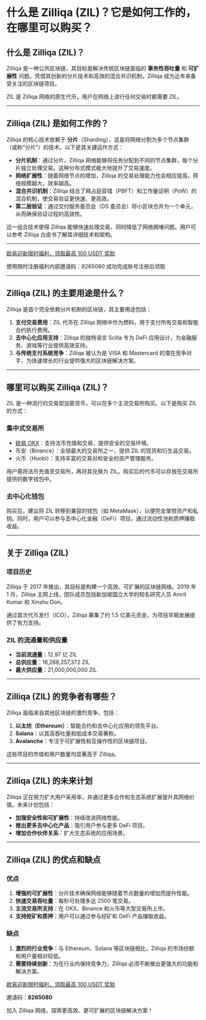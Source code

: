 # 什么是 Zilliqa (ZIL)？它是如何工作的，在哪里可以购买？



## 什么是 Zilliqa (ZIL)？

Zilliqa 是一种公共区块链，其目标是解决传统区块链面临的 **事务性吞吐量** 和 **可扩展性** 问题。凭借其创新的分片技术和高效的混合共识机制，Zilliqa 成为近年来备受关注的区块链项目。

ZIL 是 Zilliqa 网络的原生代币，用户在网络上进行任何交易时都需要 ZIL。

---

## Zilliqa (ZIL) 是如何工作的？

Zilliqa 的核心技术依赖于 **分片**（Sharding），这是将网络分割为多个节点集群（或称“分片”）的技术。以下是其关键运作方式：

- **分片机制**：通过分片，Zilliqa 网络能够将任务分配到不同的节点集群，每个分片独立处理交易。这种分布式模式极大地提升了交易速度。
- **网络扩展性**：随着网络节点的增加，Zilliqa 的交易处理能力也会相应提高，网络规模越大，效率越高。
- **混合共识机制**：Zilliqa 结合了拜占庭容错（PBFT）和工作量证明（PoW）的混合机制，使交易验证更快速、更高效。
- **第二层验证**：通过交付服务委员会（DS 委员会）将小区块合并为一个单元，从而确保验证过程的高效性。

这一组合技术使得 Zilliqa 能够快速处理交易，同时降低了网络拥堵问题。用户可以参考 Zilliqa 白皮书了解其详细技术和架构。

---
[欧易迎新限时福利，领取最高 100 USDT 奖励](https://bit.ly/OKXe)

使用限时注册福利内部邀请码：8265080 成功完成账号注册后领取

---
## Zilliqa (ZIL) 的主要用途是什么？

Zilliqa 是首个完全依赖分片机制的区块链，其主要用途包括：

1. **支付交易费用**：ZIL 代币在 Zilliqa 网络中作为燃料，用于支付所有交易和智能合约执行费用。
2. **去中心化应用支持**：Zilliqa 的独特语言 Scilla 专为 DeFi 应用设计，为金融服务、游戏等行业提供高效支持。
3. **与传统支付系统竞争**：Zilliqa 被认为是 VISA 和 Mastercard 的潜在竞争对手，为快速增长的行业提供强大的区块链解决方案。

---

## 哪里可以购买 Zilliqa (ZIL)？

ZIL 是一种流行的交易型加密货币，可以在多个主流交易所购买。以下是购买 ZIL 的方式：

### 集中式交易所

- [欧易 OKX](https://bit.ly/OKXe)：支持法币充值和交易，提供安全的交易环境。
- 币安（Binance）：全球最大的交易所之一，提供 ZIL 的现货和衍生品交易。
- 火币（Huobi）：支持丰富的交易对和安全的资产管理服务。

用户需将法币充值至交易所，再将其兑换为 ZIL。购买后的代币可以存放在交易所提供的数字钱包中。

### 去中心化钱包

购买后，建议将 ZIL 转移到兼容的钱包（如 MetaMask），以便完全掌控资产和私钥。同时，用户可以参与去中心化金融（DeFi）项目，通过流动性池和质押赚取收益。

---

## 关于 Zilliqa (ZIL)

### 项目历史

Zilliqa 于 2017 年推出，其目标是构建一个高效、可扩展的区块链网络。2019 年 1 月，Zilliqa 主网上线，团队成员包括新加坡国立大学的知名研究人员 Amrit Kumar 和 Xinshu Don。

通过首次代币发行（ICO），Zilliqa 筹集了约 1.5 亿美元资金，为项目早期发展提供了有力支持。

### ZIL 的流通量和供应量

- **当前流通量**：12.97 亿 ZIL
- **总供应量**：16,266,257,372 ZIL
- **最大供应量**：21,000,000,000 ZIL

---

## Zilliqa (ZIL) 的竞争者有哪些？

Zilliqa 面临来自其他区块链的激烈竞争，包括：

1. **以太坊（Ethereum）**：智能合约和去中心化应用的领先平台。
2. **Solana**：以其高吞吐量和低成本交易著称。
3. **Avalanche**：专注于可扩展性和互操作性的区块链项目。

这些项目的市值和用户数量均显著高于 Zilliqa。

---

## Zilliqa (ZIL) 的未来计划

Zilliqa 正在努力扩大用户采用率，并通过更多合作和生态系统扩展提升其网络价值。未来计划包括：

- **加强安全性和可扩展性**：持续改进网络性能。
- **推出更多去中心化产品**：吸引用户参与更多 DeFi 项目。
- **增加合作伙伴关系**：扩大生态系统的应用场景。

---

## Zilliqa (ZIL) 的优点和缺点

### 优点

1. **增强的可扩展性**：分片技术确保网络能够随着节点数量的增加而提升性能。
2. **快速交易吞吐量**：每秒可处理多达 2500 笔交易。
3. **主流交易所支持**：在 OKX、Binance 和火币等大型交易所上市。
4. **支持挖矿和质押**：用户可以通过参与挖矿和 DeFi 产品赚取收益。

### 缺点

1. **激烈的行业竞争**：与 Ethereum、Solana 等区块链相比，Zilliqa 的市场份额和用户量相对较低。
2. **需要持续创新**：为在行业内保持竞争力，Zilliqa 必须不断推出更强大的功能和解决方案。

[欧易迎新限时福利，领取最高 100 USDT 奖励](https://bit.ly/OKXe)

邀请码：**8265080**

加入 Zilliqa 网络，探索更高效、更可扩展的区块链解决方案！
